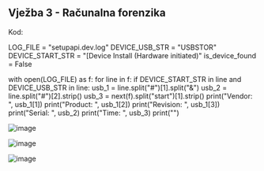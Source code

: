 ## Vježba 3 - Računalna forenzika

Kod:

LOG_FILE = "setupapi.dev.log"
DEVICE_USB_STR = "USBSTOR"
DEVICE_START_STR = "[Device Install (Hardware initiated)"
is_device_found = False

with open(LOG_FILE) as f:
    for line in f:
        if DEVICE_START_STR in line and DEVICE_USB_STR in line:
            usb_1 = line.split("#")[1].split("&")
            usb_2 = line.split("#")[2].strip()
            usb_3 = next(f).split("start")[1].strip()
            print("Vendor: ", usb_1[1])
            print("Product: ", usb_1[2])
            print("Revision: ", usb_1[3])
            print("Serial: ", usb_2)
            print("Time: ", usb_3)
            print("")

![image](https://user-images.githubusercontent.com/56872071/173101644-6862f12d-1dc4-49b6-a79b-e93f07a462c4.png)

![image](https://user-images.githubusercontent.com/56872071/173101724-ac286508-a905-46a7-b5e6-df3f11e791e3.png)

![image](https://user-images.githubusercontent.com/56872071/173101810-cd633943-8f65-401b-b5d0-12ce06782468.png)
